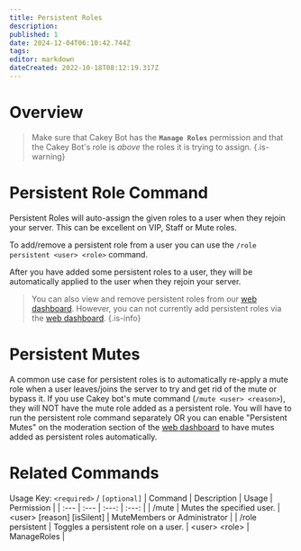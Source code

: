 ```yaml
---
title: Persistent Roles
description: 
published: 1
date: 2024-12-04T06:10:42.744Z
tags: 
editor: markdown
dateCreated: 2022-10-18T08:12:19.317Z
---
```


# Overview

> Make sure that Cakey Bot has the **`Manage Roles`** permission and that the Cakey Bot's role is _above_ the roles it is trying to assign.
{.is-warning}

# Persistent Role Command

Persistent Roles will auto-assign the given roles to a user when they rejoin your server. This can be excellent on VIP, Staff or Mute roles.

To add/remove a persistent role from a user you can use the `/role persistent <user> <role>` command.

After you have added some persistent roles to a user, they will be automatically applied to the user when they rejoin your server.

> You can also view and remove persistent roles from our [web dashboard](https://cakey.bot/dashboard/public). However, you can not currently add persistent roles via the [web dashboard](https://cakey.bot/dashboard/public).
{.is-info}

# Persistent Mutes

A common use case for persistent roles is to automatically re-apply a mute role when a user leaves/joins the server to try and get rid of the mute or bypass it. If you use Cakey bot's mute command \(`/mute <user> <reason>`\), they will NOT have the mute role added as a persistent role. You will have to run the persistent role command separately OR you can enable "Persistent Mutes" on the moderation section of the [web dashboard](https://cakey.bot/dashboard/public) to have mutes added as persistent roles automatically.

# Related Commands
Usage Key: `<required>` / `[optional]`
| Command | Description | Usage | Permission |
| :--- | :--- | :---: | :---: |
| /mute | Mutes the specified user. | \<user> [reason] [isSilent] | MuteMembers or Administrator | 
| /role persistent | Toggles a persistent role on a user. | \<user> \<role> | ManageRoles | 
